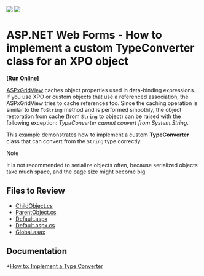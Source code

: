 <!-- default badges list -->
[![](https://img.shields.io/badge/Open_in_DevExpress_Support_Center-FF7200?style=flat-square&logo=DevExpress&logoColor=white)](https://supportcenter.devexpress.com/ticket/details/E2210)
[![](https://img.shields.io/badge/📖_How_to_use_DevExpress_Examples-e9f6fc?style=flat-square)](https://docs.devexpress.com/GeneralInformation/403183)
<!-- default badges end -->

# ASP.NET Web Forms - How to implement a custom TypeConverter class for an XPO object
<!-- run online -->
**[[Run Online]](https://codecentral.devexpress.com/128540757/)**
<!-- run online end -->

[ASPxGridView](https://docs.devexpress.com/AspNet/DevExpress.Web.ASPxGridView) caches object properties used in data-binding expressions. If you use XPO or custom objects that use a referenced association, the ASPxGridView tries to cache references too. Since the caching operation is similar to the `ToString` method and is performed smoothly, the object restoration from cache (from `String` to object) can be raised with the following exception: _TypeConverter cannot convert from System.String_.

This example demonstrates how to implement a custom **TypeConverter** class that can convert from the `String` type correctly.

> [!NOTE]
> It is not recommended to serialize objects often, because serialized objects take much space, and the page size might become big.

## Files to Review

* [ChildObject.cs](./CS/WebSite/App_Code/ChildObject.cs)
* [ParentObject.cs](./CS/WebSite/App_Code/ParentObject.cs)
* [Default.aspx](./CS/WebSite/Default.aspx)
* [Default.aspx.cs](./CS/WebSite/Default.aspx.cs)
* [Global.asax](./CS/WebSite/Global.asax)

## Documentation

*[How to: Implement a Type Converter](https://learn.microsoft.com/en-us/previous-versions/ayybcxe5(v=vs.140))
